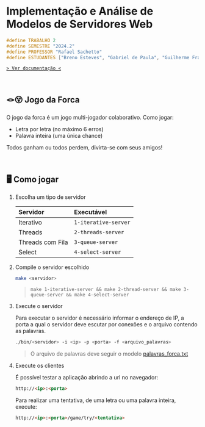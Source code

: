 # Implementação e Análise de Modelos de Servidores Web

```c
#define TRABALHO 2
#define SEMESTRE "2024.2"
#define PROFESSOR "Rafael Sachetto"
#define ESTUDANTES ["Breno Esteves", "Gabriel de Paula", "Guilherme Francis"]
```

[`> Ver documentação <`](./docs/documentation-ptbr.pdf)

&nbsp;

## 🪢😵 Jogo da Forca

O jogo da forca é um jogo multi-jogador colaborativo. Como jogar:

- Letra por letra (no máximo 6 erros)
- Palavra inteira (uma única chance)

Todos ganham ou todos perdem, divirta-se com seus amigos!

&nbsp;

## 🖥 Como jogar

1) Escolha um tipo de servidor

    |Servidor|Executável|
    |:-|:-|
    |Iterativo|`1-iterative-server`|
    |Threads|`2-threads-server`|
    |Threads com Fila|`3-queue-server`|
    |Select|`4-select-server`|

2) Compile o servidor escolhido

    ```bash
    make <servidor>
    ```

    > `make 1-iterative-server && make 2-thread-server && make 3-queue-server && make 4-select-server`

3) Execute o servidor

    Para executar o servidor é necessário informar o endereço de IP, a porta a qual o servidor deve escutar por conexões e o arquivo contendo as palavras.

    ```bash
    ./bin/<servidor> -i <ip> -p <porta> -f <arquivo_palavras>
    ```

    > O arquivo de palavras deve seguir o modelo [palavras_forca.txt](./data/palavras_forca.txt)

4) Execute os clientes

    É possível testar a aplicação abrindo a url no navegador:

    ```md
    http://<ip>:<porta>
    ```

    Para realizar uma tentativa, de uma letra ou uma palavra inteira, execute:

    ```md
    http://<ip>:<porta>/game/try/<tentativa>
    ```

